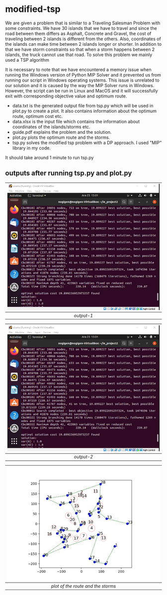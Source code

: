 # modified-tsp
We are given a problem that is similar to a Traveling Salesman Problem with some constraints. We have 30 islands that we have to travel and since the road between them differs as Asphalt, Concrete and Gravel, the cost of traveling between 2 islands is different from the others. Also, coordinates of the islands can make time between 2 islands longer or shorter. In addition to that we have storm constraints so that when a storm happens between 2 islands, the truck cannot use that road. To solve this problem we mainly used a TSP algorithm


It is necessary to note that we have encountered a memory issue when running
the Windows version of Python MIP Solver and it prevented us from running
our script in Windows operating systems. This issue is unrelated to our solution
and it is caused by the way the MIP Solver runs in Windows. However, the
script can be run in Linux and MacOS and it will successfully exit with
corresponding objective value and optimum route.

- data.txt is the generated output file from tsp.py which will be used in plot.py to create a plot. It also contains information about the optimum route, optimum cost etc.
- data.xlsx is the input file which contains the information about coordinates of the islands/storms etc.
- guide.pdf explains the problem and the solution.
- plot.py plots the optimum route and the storms.
- tsp.py solves the modified tsp problem with a DP approach. I used "MIP" library in my code.

It should take around 1 minute to run tsp.py

## outputs after running tsp.py and plot.py



| ![output-1.jpg](output-1.jpg) | 
|:--:| 
| *output-1* |

| ![output-2.jpg](output-1.jpg) | 
|:--:| 
| *output-2* |

| ![plot.jpeg](plot.jpeg) | 
|:--:| 
| *plot of the route and the storms* |



